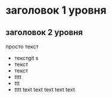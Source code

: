 # заголовок 1 уровня
## заголовок 2 уровня
просто текст
- текстgit s
- текст
- текст 
- tttt
- ttt
- tttt
text text text text 
text